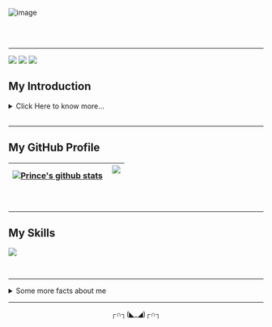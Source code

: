 <!-- # Hey there! I'm Prince Kumar Singh 👋👨‍💻 -->

<!-- ![image](https://github.com/princid/princid/assets/90444477/55353c46-4c5f-486b-a23f-b1140ca6a6ae) -->
<!-- ![image](https://github.com/princid/princid/assets/90444477/95de1b96-6957-4f93-8924-3b7a1959d526) -->
![image](https://github.com/princid/princid/assets/90444477/0046c363-1968-4da8-8aa6-63f3e4c55c81)


<br>
<br>
<hr>


[![](https://img.shields.io/badge/LinkedIn-PrinceKumarSingh-blue)](https://www.linkedin.com/in/princid/)
[![](https://img.shields.io/badge/Gmail-princid85@gmail.com-red)](mailto:princid85@gmail.com)
[![](https://img.shields.io/badge/Resume-Prince__Resume-brightgreen)](https://drive.google.com/file/d/17qU_mMonzDqpFEZ0Tu4j6kbY2a8bhVxp/view?usp=share_link)


<!-- **princid/princid** is a ✨ _special_ ✨ repository because its `README.md` (this file) appears on your GitHub profile.

Here are some ideas to get you started: -->
## My Introduction
<details>
   <summary>Click Here to know more...</summary>
  <br>
Quite simple & energetic Frontend Developer with an eye for detail, a passion for design, and a love for creating seamless user experiences. I strive for perfection in every design, and I'm always eager to learn new skills and stay ahead of the latest industry trends. My ability to work in a team, think outside the box, and deliver results makes me a valuable asset to any organization. I'm here to build something great. I would love to connect with like-minded people to build something great together!

- 🔭 I’m currently working on my final semester project based on React-Native.
- 🌱 I’m currently learning React-Natice
- 👯 I’m looking to collaborate on Front-end projects / UI design projects / React-Native based projects.
<!-- - 🤔 I’m looking for help with ... -->
- 💬 Ask me [here.](https://www.linkedin.com/in/princid/)
- 📫 You can reach me at [LinkedIn.](https://www.linkedin.com/in/princid/)
<!-- - 😄 Pronouns: ... -->
- ⚡ Fun fact: No one's gonna know.😉
  </details>
<br>
<hr>


## My GitHub Profile

| <a href="https://github.com/princid/github-readme-stats"><img align="center" src="https://github-readme-stats.vercel.app/api?username=princid&show_icons=true&theme=radical" alt="Prince's github stats" /></a> | <a href="https://github.com/princid/github-readme-stats"><img align="right" src="https://github-readme-stats.vercel.app/api/top-langs/?username=princid&layout=compact&theme=buefy&hide_border=true" /></a><br><br> |
| ------------- | ------------- |
<br>
<hr>


## My Skills
<p align="left">
  <a href="https://skillicons.dev" &theme=dark>
    <img src="https://skillicons.dev/icons?i=c,cpp,html,css,bootstrap,js,react,vscode,figma,github,mongodb,nodejs,ts,vite,netlify&theme=light" />
  </a>
</p>

<!--   - For more such icons, Click [Here](https://github.com/tandpfun/skill-icons#icons-list) -->
<br>
<hr>

<details>
  <summary>Some more facts about me</summary>
  <br>

## My Hacktoberfest Achievements (2022)
![image](https://user-images.githubusercontent.com/90444477/224381294-bdbdfe86-310e-4d76-99de-8d5e9f9b921f.png)
<img align = "center" width="50%" src="(https://user-images.githubusercontent.com/90444477/224381294-bdbdfe86-310e-4d76-99de-8d5e9f9b921f.png)"/>
  
  <p align="center"> 
  VISITOR COUNT<br>
  <br>
  <img src="https://profile-counter.glitch.me/princid/count.svg" />
  <br>
</p>

</details>
<hr>

<p align="center">
  ┌∩┐(◣_◢)┌∩┐
</p>


<!-- [![](https://img.shields.io/badge/LinkedIn-PrinceKumarSingh-blue)](https://www.linkedin.com/in/princid/)
[![](https://img.shields.io/badge/Gmail-princid85@gmail.com-red)](mailto:princid85@gmail.com)
[![](https://img.shields.io/badge/Resume-Prince__Resume-brightgreen)](https://drive.google.com/file/d/17qU_mMonzDqpFEZ0Tu4j6kbY2a8bhVxp/view?usp=share_link) -->


<!-- <img align = "left" width = "47%" src = "https://github-readme-stats.vercel.app/api?username=princid&show_icons=true&theme=radical" />

<img align = "right" width = "47%" height="90%" src = "https://github-readme-stats.vercel.app/api/top-langs/?username=princid&layout=compact" /> -->




<!-- <code><img height="50" alt="javascript" src="https://raw.githubusercontent.com/github/explore/80688e429a7d4ef2fca1e82350fe8e3517d3494d/topics/javascript/javascript.png"></code>
<code><img height="50" alt="typescript" src="https://raw.githubusercontent.com/github/explore/80688e429a7d4ef2fca1e82350fe8e3517d3494d/topics/typescript/typescript.png"></code>
<code><img height="50" alt="react" src="https://raw.githubusercontent.com/github/explore/80688e429a7d4ef2fca1e82350fe8e3517d3494d/topics/react/react.png"></code>
<code><img height="50" alt="graphql" src="https://raw.githubusercontent.com/github/explore/5c058a388828bb5fde0bcafd4bc867b5bb3f26f3/topics/graphql/graphql.png"></code>
<code><img height="50" alt="nodejs" src="https://raw.githubusercontent.com/github/explore/80688e429a7d4ef2fca1e82350fe8e3517d3494d/topics/nodejs/nodejs.png"></code>     -->




<!-- ![JavaScript](https://img.shields.io/badge/-JavaScript-333333?style=flat&logo=javascript)&nbsp;&nbsp;
![C/C++](https://img.shields.io/badge/-C/C++-333333?style=flat&logo=C&logoColor=A8B9CC)&nbsp;&nbsp;
![React](https://img.shields.io/badge/-React-333333?style=flat&logo=react)&nbsp;&nbsp;
![Node.js](https://img.shields.io/badge/-Node.js-333333?style=flat&logo=node.js)&nbsp;&nbsp;
![HTML](https://img.shields.io/badge/-HTML-333333?style=flat&logo=HTML5)&nbsp;&nbsp;
![CSS](https://img.shields.io/badge/-CSS-333333?style=flat&logo=CSS3&logoColor=1572B6)&nbsp;&nbsp;
![Bootstrap](https://img.shields.io/badge/-Bootstrap-333333?style=flat&logo=bootstrap&logoColor=563D7C)&nbsp;&nbsp;
![Git](https://img.shields.io/badge/-Git-333333?style=flat&logo=git)&nbsp;&nbsp;
![GitHub](https://img.shields.io/badge/-GitHub-333333?style=flat&logo=github)&nbsp;&nbsp;
![Visual Studio Code](https://img.shields.io/badge/-Visual%20Studio%20Code-333333?style=flat&logo=visual-studio-code&logoColor=007ACC)&nbsp;&nbsp; -->







